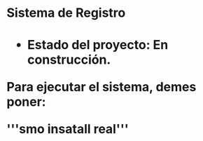 <h1> Sistema de Registro <h1>

- Estado del proyecto: En construcción.

Para ejecutar el sistema, demes poner:

'''smo insatall real'''
